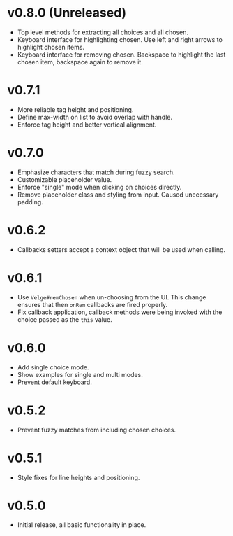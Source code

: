 # v0.8.0 (Unreleased)

* Top level methods for extracting all choices and all chosen.
* Keyboard interface for highlighting chosen. Use left and right arrows to
  highlight chosen items.
* Keyboard interface for removing chosen. Backspace to highlight the last
  chosen item, backspace again to remove it.

# v0.7.1

* More reliable tag height and positioning.
* Define max-width on list to avoid overlap with handle.
* Enforce tag height and better vertical alignment.

# v0.7.0

* Emphasize characters that match during fuzzy search.
* Customizable placeholder value.
* Enforce "single" mode when clicking on choices directly.
* Remove placeholder class and styling from input. Caused unecessary padding.

# v0.6.2

* Callbacks setters accept a context object that will be used when calling.

# v0.6.1

* Use `Velge#remChosen` when un-choosing from the UI. This change ensures that
  then `onRem` callbacks are fired properly.
* Fix callback application, callback methods were being invoked with the choice
  passed as the `this` value.

# v0.6.0

* Add single choice mode.
* Show examples for single and multi modes.
* Prevent default keyboard.

# v0.5.2

* Prevent fuzzy matches from including chosen choices.

# v0.5.1

* Style fixes for line heights and positioning.

# v0.5.0

* Initial release, all basic functionality in place.
